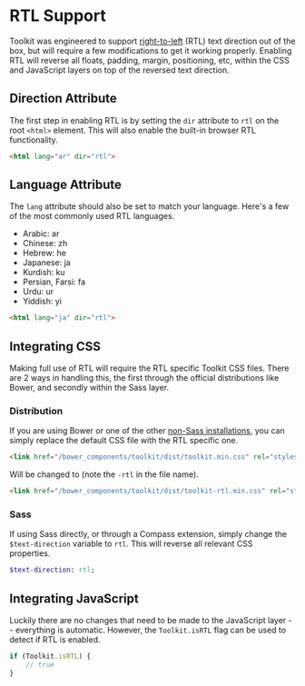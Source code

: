 # RTL Support #

Toolkit was engineered to support [right-to-left](http://en.wikipedia.org/wiki/Right-to-left) (RTL) text direction out of the box, but will require a few modifications to get it working properly. Enabling RTL will reverse all floats, padding, margin, positioning, etc, within the CSS and JavaScript layers on top of the reversed text direction.

## Direction Attribute ##

The first step in enabling RTL is by setting the `dir` attribute to `rtl` on the root `<html>` element. This will also enable the built-in browser RTL functionality.

```html
<html lang="ar" dir="rtl">
```

## Language Attribute ##

The `lang` attribute should also be set to match your language. Here's a few of the most commonly used RTL languages.

* Arabic: ar
* Chinese: zh
* Hebrew: he
* Japanese: ja
* Kurdish: ku
* Persian, Farsi: fa
* Urdu: ur
* Yiddish: yi

```html
<html lang="ja" dir="rtl">
```

## Integrating CSS ##

Making full use of RTL will require the RTL specific Toolkit CSS files. There are 2 ways in handling this, the first through the official distributions like Bower, and secondly within the Sass layer.

### Distribution ###

If you are using Bower or one of the other [non-Sass installations](installing.md), you can simply replace the default CSS file with the RTL specific one.

```html
<link href="/bower_components/toolkit/dist/toolkit.min.css" rel="stylesheet">
```

Will be changed to (note the `-rtl` in the file name).

```html
<link href="/bower_components/toolkit/dist/toolkit-rtl.min.css" rel="stylesheet">
```

### Sass ###

If using Sass directly, or through a Compass extension, simply change the `$text-direction` variable to `rtl`. This will reverse all relevant CSS properties.

```sass
$text-direction: rtl;
```

## Integrating JavaScript ##

Luckily there are no changes that need to be made to the JavaScript layer -- everything is automatic. However, the `Toolkit.isRTL` flag can be used to detect if RTL is enabled.

```javascript
if (Toolkit.isRTL) {
    // true
}
```

